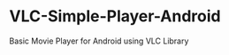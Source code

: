 VLC-Simple-Player-Android
=========================

Basic Movie Player for Android using VLC Library
